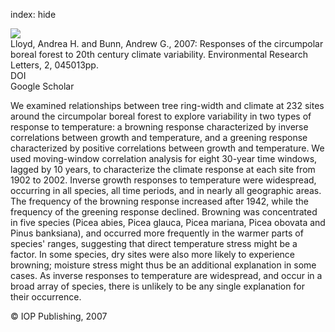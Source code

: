 index: hide

<div class="Citation">
    <div class="Citation-thumb CitationThumb-linked"  data-href="https://doi.org/10.1088/1748-9326/2/4/045013">
      <img src="https://static.claimspace.cloud/climate-study-static/refs/thumbs/5/Lloyd_and_Bunn_2007-thumb.png" />
    </div>

  <div class="Citation-body">
    <div class="Citation-text">Lloyd, Andrea H. and Bunn, Andrew G., 2007: Responses of the circumpolar boreal forest to 20th century climate variability. <span class="Article-journal">Environmental Research Letters, </span><span class="Article-volume">2, </span>045013pp.</div>
    <div class="Citation-links">
      <div class="CitationLink" data-href="https://doi.org/10.1088/1748-9326/2/4/045013">
        <div class="CitationLink-icon CitationLink-Doi"></div>
        <div class="CitationLink-text">DOI</div>
      </div>
      <div class="CitationLink" data-href="https://scholar.google.com/scholar?q=10.1088/1748-9326/2/4/045013">
        <div class="CitationLink-icon CitationLink-Scholar"></div>
        <div class="CitationLink-text">Google Scholar</div>
      </div>
    </div>
  </div>
</div>

We examined relationships between tree ring-width and climate at 232 sites around the circumpolar boreal forest to explore variability in two types of response to temperature: a browning response characterized by inverse correlations between growth and temperature, and a greening response characterized by positive correlations between growth and temperature. We used moving-window correlation analysis for eight 30-year time windows, lagged by 10 years, to characterize the climate response at each site from 1902 to 2002. Inverse growth responses to temperature were widespread, occurring in all species, all time periods, and in nearly all geographic areas. The frequency of the browning response increased after 1942, while the frequency of the greening response declined. Browning was concentrated in five species (Picea abies, Picea glauca, Picea mariana, Picea obovata and Pinus banksiana), and occurred more frequently in the warmer parts of species' ranges, suggesting that direct temperature stress might be a factor. In some species, dry sites were also more likely to experience browning; moisture stress might thus be an additional explanation in some cases. As inverse responses to temperature are widespread, and occur in a broad array of species, there is unlikely to be any single explanation for their occurrence.

<div class="Citation-copy">
&copy; IOP Publishing, 2007
</div>